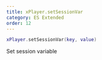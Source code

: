 ```yaml
---
title: xPlayer.setSessionVar
category: ES Extended
order: 12
---
```


```lua
xPlayer.setSessionVar(key, value)
```

Set session variable
